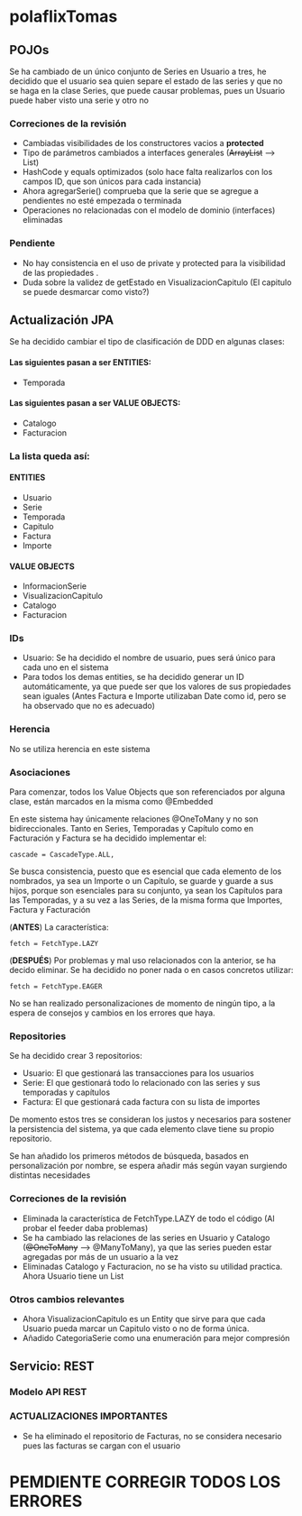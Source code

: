 # polaflixTomas

## POJOs

Se ha cambiado de un único conjunto de Series en Usuario a tres, he decidido que el usuario sea quien separe el estado de las series y que no se haga en la clase Series, que puede causar problemas, pues un Usuario puede haber visto una serie y otro no

### Correciones de la revisión

- Cambiadas visibilidades de los constructores vacios a **protected**
- Tipo de parámetros cambiados a interfaces generales (~~ArrayList~~ --> List)
- HashCode y equals optimizados (solo hace falta realizarlos con los campos ID, que son únicos para cada instancia)
- Ahora agregarSerie() comprueba que la serie que se agregue a pendientes no esté empezada o terminada
- Operaciones no relacionadas con el modelo de dominio (interfaces) eliminadas

### Pendiente

- No hay consistencia en el uso de private y protected para la visibilidad de las propiedades .
- Duda sobre la validez de getEstado en VisualizacionCapitulo (El capitulo se puede desmarcar como visto?)

## Actualización JPA

Se ha decidido cambiar el tipo de clasificación de DDD en algunas clases:

#### Las siguientes pasan a ser ENTITIES:

- Temporada

#### Las siguientes pasan a ser VALUE OBJECTS:

- Catalogo
- Facturacion

### La lista queda así:

#### ENTITIES

- Usuario
- Serie
- Temporada
- Capitulo
- Factura
- Importe

#### VALUE OBJECTS

- InformacionSerie
- VisualizacionCapitulo
- Catalogo
- Facturacion

### IDs

- Usuario: Se ha decidido el nombre de usuario, pues será único para cada uno en el sistema
- Para todos los demas entities, se ha decidido generar un ID automáticamente, ya que puede ser que los valores de sus propiedades sean iguales (Antes Factura e Importe utilizaban Date como id, pero se ha observado que no es adecuado)

### Herencia

No se utiliza herencia en este sistema

### Asociaciones

Para comenzar, todos los Value Objects que son referenciados por alguna clase, están marcados en la misma como @Embedded

En este sistema hay únicamente relaciones @OneToMany y no son bidireccionales.
Tanto en Series, Temporadas y Capítulo como en Facturación y Factura se ha decidido implementar el:

```
cascade = CascadeType.ALL,
```

Se busca consistencia, puesto que es esencial que cada elemento de los nombrados, ya sea un Importe o un Capítulo, se guarde y guarde a sus hijos, porque son esenciales para su conjunto, ya sean los Capítulos para las Temporadas, y a su vez a las Series, de la misma forma que Importes, Factura y Facturación

(**ANTES**) La característica:

```
fetch = FetchType.LAZY
```

(**DESPUÉS**) Por problemas y mal uso relacionados con la anterior, se ha decido eliminar. Se ha decidido no poner nada o en casos concretos utilizar:

```
fetch = FetchType.EAGER
```

No se han realizado personalizaciones de momento de ningún tipo, a la espera de consejos y cambios en los errores que haya.

### Repositories

Se ha decidido crear 3 repositorios:

- Usuario: El que gestionará las transacciones para los usuarios
- Serie: El que gestionará todo lo relacionado con las series y sus temporadas y capítulos
- Factura: El que gestionará cada factura con su lista de importes

De momento estos tres se consideran los justos y necesarios para sostener la persistencia del sistema, ya que cada elemento clave tiene su propio repositorio.

Se han añadido los primeros métodos de búsqueda, basados en personalización por nombre, se espera añadir más según vayan surgiendo distintas necesidades

### Correciones de la revisión

- Eliminada la característica de FetchType.LAZY de todo el código (Al probar el feeder daba problemas)
- Se ha cambiado las relaciones de las series en Usuario y Catalogo (~~@OneToMany~~ --> @ManyToMany), ya que las series pueden estar agregadas por más de un usuario a la vez
- Eliminadas Catalogo y Facturacion, no se ha visto su utilidad practica. Ahora Usuario tiene un List<Factura>

### Otros cambios relevantes

- Ahora VisualizacionCapitulo es un Entity que sirve para que cada Usuario pueda marcar un Capitulo visto o no de forma única.
- Añadido CategoriaSerie como una enumeración para mejor compresión

## Servicio: REST

### Modelo API REST

### ACTUALIZACIONES IMPORTANTES

- Se ha eliminado el repositorio de Facturas, no se considera necesario pues las facturas se cargan con el usuario

# PEMDIENTE CORREGIR TODOS LOS ERRORES
